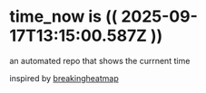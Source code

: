 # time_now is (( 2025-09-17T13:15:00.587Z ))

an automated repo that shows the currnent time

inspired by [breakingheatmap](https://github.com/breakingheatmap/breakingheatmap)